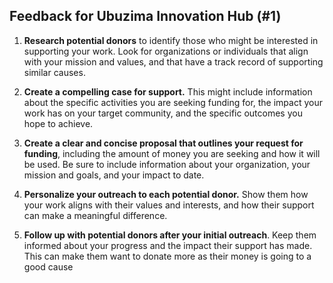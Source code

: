 ## Feedback for Ubuzima Innovation Hub (#1)

1. **Research potential donors** to identify those who might be interested in supporting your work. Look for organizations or individuals that align with your mission and values, and that have a track record of supporting similar causes.

1. **Create a compelling case for support.** This might include information about the specific activities you are seeking funding for, the impact your work has on your target community, and the specific outcomes you hope to achieve.

1. **Create a clear and concise proposal that outlines your request for funding**, including the amount of money you are seeking and how it will be used. Be sure to include information about your organization, your mission and goals, and your impact to date.

1. **Personalize your outreach to each potential donor.** Show them how your work aligns with their values and interests, and how their support can make a meaningful difference.

1. **Follow up with potential donors after your initial outreach**. Keep them informed about your progress and the impact their support has made. This can make them want to donate more as their money is going to a good cause
